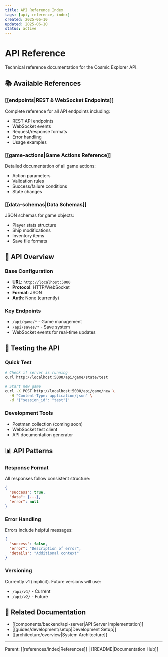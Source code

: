 ```yaml
---
title: API Reference Index
tags: [api, reference, index]
created: 2025-06-10
updated: 2025-06-10
status: active
---
```


# API Reference

Technical reference documentation for the Cosmic Explorer API.

## 📚 Available References

### [[endpoints|REST & WebSocket Endpoints]]
Complete reference for all API endpoints including:
- REST API endpoints
- WebSocket events
- Request/response formats
- Error handling
- Usage examples

### [[game-actions|Game Actions Reference]]
Detailed documentation of all game actions:
- Action parameters
- Validation rules
- Success/failure conditions
- State changes

### [[data-schemas|Data Schemas]]
JSON schemas for game objects:
- Player stats structure
- Ship modifications
- Inventory items
- Save file formats

## 🔌 API Overview

### Base Configuration
- **URL**: `http://localhost:5000`
- **Protocol**: HTTP/WebSocket
- **Format**: JSON
- **Auth**: None (currently)

### Key Endpoints
- `/api/game/*` - Game management
- `/api/saves/*` - Save system
- WebSocket events for real-time updates

## 🧪 Testing the API

### Quick Test
```bash
# Check if server is running
curl http://localhost:5000/api/game/state/test

# Start new game
curl -X POST http://localhost:5000/api/game/new \
  -H "Content-Type: application/json" \
  -d '{"session_id": "test"}'
```

### Development Tools
- Postman collection (coming soon)
- WebSocket test client
- API documentation generator

## 📊 API Patterns

### Response Format
All responses follow consistent structure:
```json
{
  "success": true,
  "data": {...},
  "error": null
}
```

### Error Handling
Errors include helpful messages:
```json
{
  "success": false,
  "error": "Description of error",
  "details": "Additional context"
}
```

### Versioning
Currently v1 (implicit). Future versions will use:
- `/api/v1/` - Current
- `/api/v2/` - Future

## 🔗 Related Documentation

- [[components/backend/api-server|API Server Implementation]]
- [[guides/development/setup|Development Setup]]
- [[architecture/overview|System Architecture]]

---

Parent: [[references/index|References]] | [[README|Documentation Hub]]
